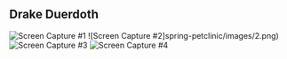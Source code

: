 ## Drake Duerdoth 

![Screen Capture #1](/spring-petclinic/images/1.PNG)
![Screen Capture #2]spring-petclinic/images/2.png)
![Screen Capture #3](spring-petclinic/images/3.png)
![Screen Capture #4](spring-petclinic/images/4.png)
